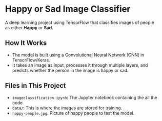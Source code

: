 # Happy or Sad Image Classifier

A deep learning project using TensorFlow that classifies images of people as either **Happy** or **Sad**.

## How It Works
- The model is built using a Convolutional Neural Network (CNN) in TensorFlow/Keras.
- It takes an image as input, processes it through multiple layers, and predicts whether the person in the image is happy or sad.

## Files in This Project
- `imageclassification.ipynb`: The Jupyter notebook containing the all the code.
- `data/`: This is where the images are stored for training.
- `happy-people.jpg`: Picture of happy people to test the model.
